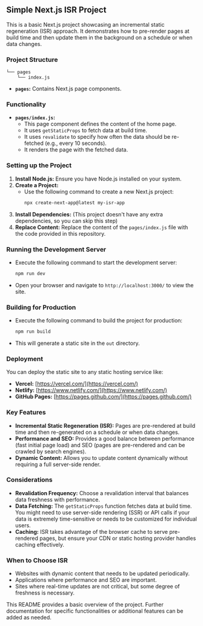 ## Simple Next.js ISR Project

This is a basic Next.js project showcasing an incremental static regeneration (ISR) approach. It demonstrates how to pre-render pages at build time and then update them in the background on a schedule or when data changes.

### Project Structure

```
└── pages
    └── index.js

```

* **`pages`:**  Contains Next.js page components.

### Functionality

* **`pages/index.js`:**
    * This page component defines the content of the home page.
    * It uses `getStaticProps` to fetch data at build time.
    * It uses `revalidate` to specify how often the data should be re-fetched (e.g., every 10 seconds). 
    * It renders the page with the fetched data.

### Setting up the Project

1. **Install Node.js:**  Ensure you have Node.js installed on your system.
2. **Create a Project:** 
   * Use the following command to create a new Next.js project:
     ```bash
     npx create-next-app@latest my-isr-app
     ```
3. **Install Dependencies:**  (This project doesn't have any extra dependencies, so you can skip this step)
4. **Replace Content:**  Replace the content of the `pages/index.js` file with the code provided in this repository.

### Running the Development Server

* Execute the following command to start the development server:
  ```bash
  npm run dev
  ```
* Open your browser and navigate to `http://localhost:3000/` to view the site.

### Building for Production

* Execute the following command to build the project for production:
  ```bash
  npm run build
  ```
* This will generate a static site in the `out` directory.

### Deployment

You can deploy the static site to any static hosting service like:

* **Vercel:**  [https://vercel.com/](https://vercel.com/)
* **Netlify:**  [https://www.netlify.com/](https://www.netlify.com/)
* **GitHub Pages:** [https://pages.github.com/](https://pages.github.com/)

### Key Features

* **Incremental Static Regeneration (ISR):** Pages are pre-rendered at build time and then re-generated on a schedule or when data changes.
* **Performance and SEO:**  Provides a good balance between performance (fast initial page load) and SEO (pages are pre-rendered and can be crawled by search engines).
* **Dynamic Content:**  Allows you to update content dynamically without requiring a full server-side render. 

### Considerations

* **Revalidation Frequency:** Choose a revalidation interval that balances data freshness with performance. 
* **Data Fetching:**  The `getStaticProps` function fetches data at build time. You might need to use server-side rendering (SSR) or API calls if your data is extremely time-sensitive or needs to be customized for individual users.
* **Caching:** ISR takes advantage of the browser cache to serve pre-rendered pages, but ensure your CDN or static hosting provider handles caching effectively.

### When to Choose ISR

* Websites with dynamic content that needs to be updated periodically.
* Applications where performance and SEO are important.
* Sites where real-time updates are not critical, but some degree of freshness is necessary.

This README provides a basic overview of the project. Further documentation for specific functionalities or additional features can be added as needed. 

